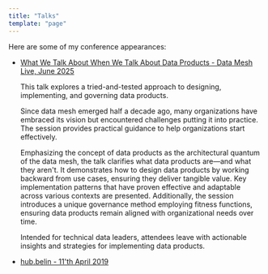 ```yaml
---
title: "Talks"
template: "page"
---
```


Here are some of my conference appearances:

+ [What We Talk About When We Talk About Data Products - Data Mesh Live, June 2025](https://2025.datameshlive.com/program/what-we-talk-about-when-we-talk-about-data-products/)
  
  This talk explores a tried-and-tested approach to designing, implementing, and governing data products.
  
  Since data mesh emerged half a decade ago, many organizations have embraced its vision but encountered challenges putting it into practice. The session provides practical guidance to help organizations start effectively.
  
  Emphasizing the concept of data products as the architectural quantum of the data mesh, the talk clarifies what data products are—and what they aren't. It demonstrates how to design data products by working backward from use cases, ensuring they deliver tangible value. Key implementation patterns that have proven effective and adaptable across various contexts are presented. Additionally, the session introduces a unique governance method employing fitness functions, ensuring data products remain aligned with organizational needs over time.
  
  Intended for technical data leaders, attendees leave with actionable insights and strategies for implementing data products.

+ [hub.belin - 11'th April 2019](https://www.hub.berlin/programme-2019/curse-data-lake-monster)